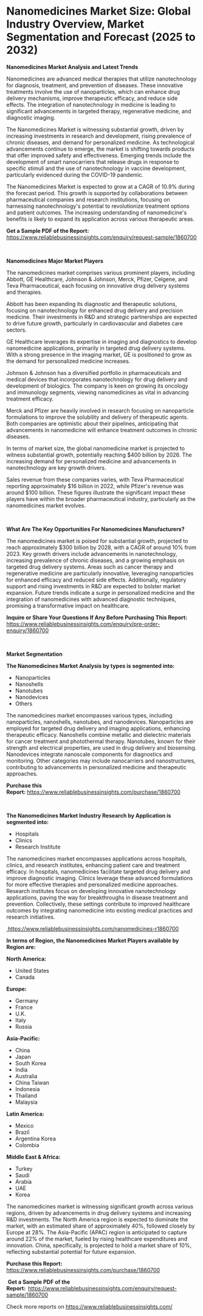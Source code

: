 <p><h1>Nanomedicines Market Size: Global Industry Overview, Market Segmentation and Forecast (2025 to 2032)</h1></p><p><strong>Nanomedicines Market Analysis and Latest Trends</strong></p>
<p><p>Nanomedicines are advanced medical therapies that utilize nanotechnology for diagnosis, treatment, and prevention of diseases. These innovative treatments involve the use of nanoparticles, which can enhance drug delivery mechanisms, improve therapeutic efficacy, and reduce side effects. The integration of nanotechnology in medicine is leading to significant advancements in targeted therapy, regenerative medicine, and diagnostic imaging.</p><p>The Nanomedicines Market is witnessing substantial growth, driven by increasing investments in research and development, rising prevalence of chronic diseases, and demand for personalized medicine. As technological advancements continue to emerge, the market is shifting towards products that offer improved safety and effectiveness. Emerging trends include the development of smart nanocarriers that release drugs in response to specific stimuli and the use of nanotechnology in vaccine development, particularly evidenced during the COVID-19 pandemic.</p><p>The Nanomedicines Market is expected to grow at a CAGR of 10.9% during the forecast period. This growth is supported by collaborations between pharmaceutical companies and research institutions, focusing on harnessing nanotechnology's potential to revolutionize treatment options and patient outcomes. The increasing understanding of nanomedicine's benefits is likely to expand its application across various therapeutic areas.</p></p>
<p><strong>Get a Sample PDF of the Report:&nbsp;</strong> <a href="https://www.reliablebusinessinsights.com/enquiry/request-sample/1860700?utm_campaign=2278&utm_medium=2&utm_source=Github&utm_content=ia&utm_term=03032025&utm_id=nanomedicines">https://www.reliablebusinessinsights.com/enquiry/request-sample/1860700</a></p>
<p>&nbsp;</p>
<p><strong>Nanomedicines Major Market Players</strong></p>
<p><p>The nanomedicines market comprises various prominent players, including Abbott, GE Healthcare, Johnson & Johnson, Merck, Pfizer, Celgene, and Teva Pharmaceutical, each focusing on innovative drug delivery systems and therapies. </p><p>Abbott has been expanding its diagnostic and therapeutic solutions, focusing on nanotechnology for enhanced drug delivery and precision medicine. Their investments in R&D and strategic partnerships are expected to drive future growth, particularly in cardiovascular and diabetes care sectors.</p><p>GE Healthcare leverages its expertise in imaging and diagnostics to develop nanomedicine applications, primarily in targeted drug delivery systems. With a strong presence in the imaging market, GE is positioned to grow as the demand for personalized medicine increases.</p><p>Johnson & Johnson has a diversified portfolio in pharmaceuticals and medical devices that incorporates nanotechnology for drug delivery and development of biologics. The company is keen on growing its oncology and immunology segments, viewing nanomedicines as vital in advancing treatment efficacy.</p><p>Merck and Pfizer are heavily involved in research focusing on nanoparticle formulations to improve the solubility and delivery of therapeutic agents. Both companies are optimistic about their pipelines, anticipating that advancements in nanomedicine will enhance treatment outcomes in chronic diseases.</p><p>In terms of market size, the global nanomedicine market is projected to witness substantial growth, potentially reaching $400 billion by 2026. The increasing demand for personalized medicine and advancements in nanotechnology are key growth drivers. </p><p>Sales revenue from these companies varies, with Teva Pharmaceutical reporting approximately $16 billion in 2022, while Pfizer's revenue was around $100 billion. These figures illustrate the significant impact these players have within the broader pharmaceutical industry, particularly as the nanomedicines market evolves.</p></p>
<p>&nbsp;</p>
<p><strong>What Are The Key Opportunities For Nanomedicines Manufacturers?</strong></p>
<p><p>The nanomedicines market is poised for substantial growth, projected to reach approximately $300 billion by 2028, with a CAGR of around 10% from 2023. Key growth drivers include advancements in nanotechnology, increasing prevalence of chronic diseases, and a growing emphasis on targeted drug delivery systems. Areas such as cancer therapy and regenerative medicine are particularly innovative, leveraging nanoparticles for enhanced efficacy and reduced side effects. Additionally, regulatory support and rising investments in R&D are expected to bolster market expansion. Future trends indicate a surge in personalized medicine and the integration of nanomedicines with advanced diagnostic techniques, promising a transformative impact on healthcare.</p></p>
<p><strong>Inquire or Share Your Questions If Any Before Purchasing This Report:</strong> <a href="https://www.reliablebusinessinsights.com/enquiry/pre-order-enquiry/1860700?utm_campaign=2278&utm_medium=2&utm_source=Github&utm_content=ia&utm_term=03032025&utm_id=nanomedicines">https://www.reliablebusinessinsights.com/enquiry/pre-order-enquiry/1860700</a></p>
<p>&nbsp;</p>
<p><strong>Market Segmentation</strong></p>
<p><strong>The Nanomedicines Market Analysis by types is segmented into:</strong></p>
<p><ul><li>Nanoparticles</li><li>Nanoshells</li><li>Nanotubes</li><li>Nanodevices</li><li>Others</li></ul></p>
<p><p>The nanomedicines market encompasses various types, including nanoparticles, nanoshells, nanotubes, and nanodevices. Nanoparticles are employed for targeted drug delivery and imaging applications, enhancing therapeutic efficacy. Nanoshells combine metallic and dielectric materials for cancer treatment and photothermal therapy. Nanotubes, known for their strength and electrical properties, are used in drug delivery and biosensing. Nanodevices integrate nanoscale components for diagnostics and monitoring. Other categories may include nanocarriers and nanostructures, contributing to advancements in personalized medicine and therapeutic approaches.</p></p>
<p><strong>Purchase this Report:&nbsp;</strong><a href="https://www.reliablebusinessinsights.com/purchase/1860700?utm_campaign=2278&utm_medium=2&utm_source=Github&utm_content=ia&utm_term=03032025&utm_id=nanomedicines">https://www.reliablebusinessinsights.com/purchase/1860700</a></p>
<p>&nbsp;</p>
<p><strong>The Nanomedicines Market Industry Research by Application is segmented into:</strong></p>
<p><ul><li>Hospitals</li><li>Clinics</li><li>Research Institute</li></ul></p>
<p><p>The nanomedicines market encompasses applications across hospitals, clinics, and research institutes, enhancing patient care and treatment efficacy. In hospitals, nanomedicines facilitate targeted drug delivery and improve diagnostic imaging. Clinics leverage these advanced formulations for more effective therapies and personalized medicine approaches. Research institutes focus on developing innovative nanotechnology applications, paving the way for breakthroughs in disease treatment and prevention. Collectively, these settings contribute to improved healthcare outcomes by integrating nanomedicine into existing medical practices and research initiatives.</p></p>
<p><a href="https://www.reliablebusinessinsights.com/nanomedicines-r1860700?utm_campaign=2278&utm_medium=2&utm_source=Github&utm_content=ia&utm_term=03032025&utm_id=nanomedicines">&nbsp;https://www.reliablebusinessinsights.com/nanomedicines-r1860700</a></p>
<p><strong>In terms of Region, the Nanomedicines Market Players available by Region are:</strong></p>
<p>
    <p> <strong> North America: </strong>
        <ul>
            <li>United States</li>
            <li>Canada</li>
        </ul>
        </p> 
    <p> <strong> Europe: </strong>
        <ul>
            <li>Germany</li>
            <li>France</li>
            <li>U.K.</li>
            <li>Italy</li>
            <li>Russia</li>
        </ul>
        </p> 
    <p> <strong> Asia-Pacific: </strong>
        <ul>
            <li>China</li>
            <li>Japan</li>
            <li>South Korea</li>
            <li>India</li>
            <li>Australia</li>
            <li>China Taiwan</li>
            <li>Indonesia</li>
            <li>Thailand</li>
            <li>Malaysia</li>
        </ul>
        </p> 
    <p> <strong> Latin America: </strong>
        <ul>
            <li>Mexico</li>
            <li>Brazil</li>
            <li>Argentina Korea</li>
            <li>Colombia</li>
        </ul>
        </p> 
    <p> <strong> Middle East & Africa: </strong>
        <ul>
            <li>Turkey</li>
            <li>Saudi</li>
            <li>Arabia</li>
            <li>UAE</li>
            <li>Korea</li>
        </ul>
    </p>
    </p>
<p><p>The nanomedicines market is witnessing significant growth across various regions, driven by advancements in drug delivery systems and increasing R&D investments. The North America region is expected to dominate the market, with an estimated share of approximately 40%, followed closely by Europe at 28%. The Asia-Pacific (APAC) region is anticipated to capture around 22% of the market, fueled by rising healthcare expenditures and innovation. China, specifically, is projected to hold a market share of 10%, reflecting substantial potential for future expansion.</p></p>
<p><strong>Purchase this Report: </strong><a href="https://www.reliablebusinessinsights.com/purchase/1860700?utm_campaign=2278&utm_medium=2&utm_source=Github&utm_content=ia&utm_term=03032025&utm_id=nanomedicines">https://www.reliablebusinessinsights.com/purchase/1860700</a></p>
<p>&nbsp;<strong>Get a Sample PDF of the Report:&nbsp;&nbsp;</strong><a href="https://www.reliablebusinessinsights.com/enquiry/request-sample/1860700?utm_campaign=2278&utm_medium=2&utm_source=Github&utm_content=ia&utm_term=03032025&utm_id=nanomedicines">https://www.reliablebusinessinsights.com/enquiry/request-sample/1860700</a></p>
<p><strong></strong></p>
<p>Check more reports on <a href="https://www.reliablebusinessinsights.com/?utm_campaign=2278&utm_medium=2&utm_source=Github&utm_content=ia&utm_term=03032025&utm_id=nanomedicines">https://www.reliablebusinessinsights.com/</a></p>